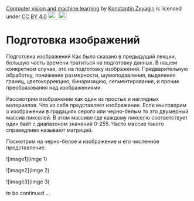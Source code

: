 <p xmlns:cc="http://creativecommons.org/ns#" xmlns:dct="http://purl.org/dc/terms/"><a property="dct:title" rel="cc:attributionURL" href="https://github.com/introduction_to_cv_and_ml">Computer vision and machine learning</a> by <a rel="cc:attributionURL dct:creator" property="cc:attributionName" href="https://github.com/kzvyagin">Konstantin Zvyagin</a> is licensed under <a href="http://creativecommons.org/licenses/by/4.0/?ref=chooser-v1" target="_blank" rel="license noopener noreferrer" style="display:inline-block;">CC BY 4.0<img style="height:22px!important;margin-left:3px;vertical-align:text-bottom;" src="https://mirrors.creativecommons.org/presskit/icons/cc.svg?ref=chooser-v1"> <img style="height:22px!important;margin-left:3px;vertical-align:text-bottom;" src="https://mirrors.creativecommons.org/presskit/icons/by.svg?ref=chooser-v1"></a></p>

<h1>Подготовка изображений </h1>

Подготовка изображений
Как было сказано в предыдущий лекции, большую часть времени тратиться на подготовку данных. В нашем конкретном случае, это на подготовку изображений. Предварительную обработку, понижение размерности, шумоподавления, выделения границ, цветокоррекцию, бинаризацию, сегментирование, и прочие преобразования над изображениями. 

Рассмотрим изображение как один из простых и наглядных материалов. Что из себя представляет изображение. Если мы говорим о изображении в градациях серого или черно-белым то это двумерный массив пикселей. В этом массиве где каждому пикселю соответствует один байт с диапазоном значений 0-255. Часто массив такого справедливо называют матрицей.

Посмотрим на черно-белое и изображение и его численное представление.

![image1](imge 1)

![image2](imge 2)

![image3](imge 3)

to bo continued ...